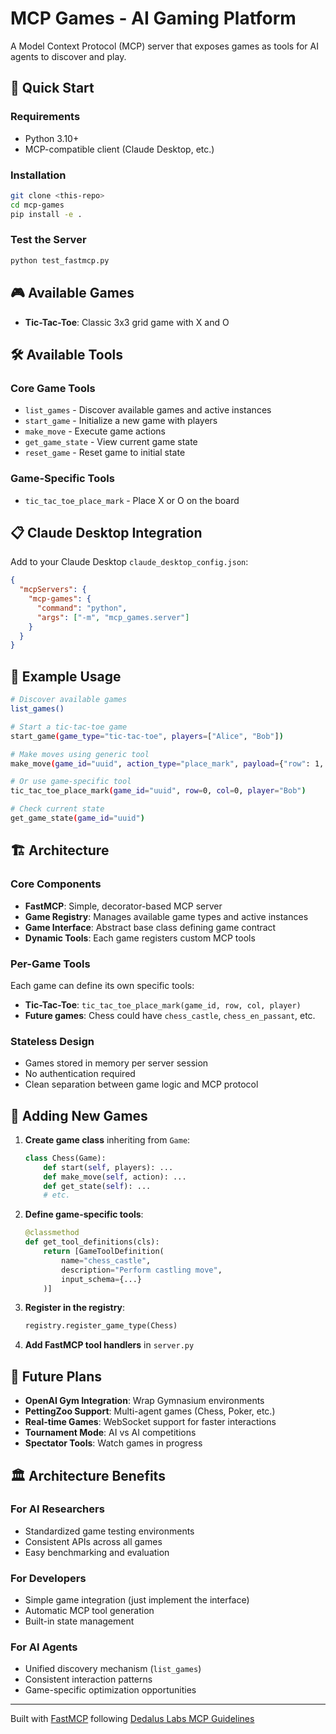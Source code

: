 # MCP Games - AI Gaming Platform

A Model Context Protocol (MCP) server that exposes games as tools for AI agents to discover and play.

## 🚀 Quick Start

### Requirements
- Python 3.10+
- MCP-compatible client (Claude Desktop, etc.)

### Installation
```bash
git clone <this-repo>
cd mcp-games
pip install -e .
```

### Test the Server
```bash
python test_fastmcp.py
```

## 🎮 Available Games

- **Tic-Tac-Toe**: Classic 3x3 grid game with X and O

## 🛠️ Available Tools

### Core Game Tools
- `list_games` - Discover available games and active instances
- `start_game` - Initialize a new game with players
- `make_move` - Execute game actions
- `get_game_state` - View current game state
- `reset_game` - Reset game to initial state

### Game-Specific Tools
- `tic_tac_toe_place_mark` - Place X or O on the board

## 📋 Claude Desktop Integration

Add to your Claude Desktop `claude_desktop_config.json`:

```json
{
  "mcpServers": {
    "mcp-games": {
      "command": "python",
      "args": ["-m", "mcp_games.server"]
    }
  }
}
```

## 🎯 Example Usage

```bash
# Discover available games
list_games()

# Start a tic-tac-toe game
start_game(game_type="tic-tac-toe", players=["Alice", "Bob"])

# Make moves using generic tool
make_move(game_id="uuid", action_type="place_mark", payload={"row": 1, "col": 1}, player="Alice")

# Or use game-specific tool
tic_tac_toe_place_mark(game_id="uuid", row=0, col=0, player="Bob")

# Check current state
get_game_state(game_id="uuid")
```

## 🏗️ Architecture

### Core Components
- **FastMCP**: Simple, decorator-based MCP server
- **Game Registry**: Manages available game types and active instances
- **Game Interface**: Abstract base class defining game contract
- **Dynamic Tools**: Each game registers custom MCP tools

### Per-Game Tools
Each game can define its own specific tools:
- **Tic-Tac-Toe**: `tic_tac_toe_place_mark(game_id, row, col, player)`
- **Future games**: Chess could have `chess_castle`, `chess_en_passant`, etc.

### Stateless Design
- Games stored in memory per server session
- No authentication required
- Clean separation between game logic and MCP protocol

## 🔧 Adding New Games

1. **Create game class** inheriting from `Game`:
   ```python
   class Chess(Game):
       def start(self, players): ...
       def make_move(self, action): ...
       def get_state(self): ...
       # etc.
   ```

2. **Define game-specific tools**:
   ```python
   @classmethod
   def get_tool_definitions(cls):
       return [GameToolDefinition(
           name="chess_castle",
           description="Perform castling move",
           input_schema={...}
       )]
   ```

3. **Register in the registry**:
   ```python
   registry.register_game_type(Chess)
   ```

4. **Add FastMCP tool handlers** in `server.py`

## 🌟 Future Plans

- **OpenAI Gym Integration**: Wrap Gymnasium environments
- **PettingZoo Support**: Multi-agent games (Chess, Poker, etc.)
- **Real-time Games**: WebSocket support for faster interactions
- **Tournament Mode**: AI vs AI competitions
- **Spectator Tools**: Watch games in progress

## 🏛️ Architecture Benefits

### For AI Researchers
- Standardized game testing environments
- Consistent APIs across all games
- Easy benchmarking and evaluation

### For Developers
- Simple game integration (just implement the interface)
- Automatic MCP tool generation
- Built-in state management

### For AI Agents
- Unified discovery mechanism (`list_games`)
- Consistent interaction patterns
- Game-specific optimization opportunities

---

Built with [FastMCP](https://github.com/jlowin/fastmcp) following [Dedalus Labs MCP Guidelines](https://docs.dedaluslabs.ai/server-guidelines)